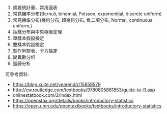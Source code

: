 1. 摘要統計量、常用圖表
2. 常見機率分布(Bernuli, binomial, Poisson, exponenitial, discrete uniform)
3. 常見機率分布(幾何分布, 超幾何分布, 負二項分布, Normal, continuous uniform,)
4. 抽樣分布與中央極限定理
5. 單樣本假設檢定
6. 雙樣本假設檢定
7. 製作列聯表、卡方檢定
8. 變異數分析
9. 迴歸分析

可參考資料:
* https://blog.xuite.net/yearend/r/15859579
* http://cw.routledge.com/textbooks/9780805861853/guide-to-R.asp
* onlinestatbook.com/2/index.html
* https://openstax.org/details/books/introductory-statistics
* https://open.umn.edu/opentextbooks/textbooks/introductory-statistics
